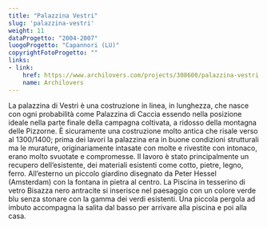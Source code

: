 ```yaml
---
title: "Palazzina Vestri"
slug: 'palazzina-vestri'
weight: 11
dataProgetto: "2004-2007"
luogoProgetto: "Capannori (LU)"
copyrightFotoProgetto: ""
links:
- link:
    href: https://www.archilovers.com/projects/308600/palazzina-vestri.html
    name: Archilovers
---
```

La palazzina di Vestri è una costruzione in linea, in lunghezza, che nasce con ogni probabilità come Palazzina di Caccia essendo nella posizione ideale nella parte finale della campagna coltivata, a ridosso della montagna delle Pizzorne. È sicuramente una costruzione molto antica che risale verso al 1300/1400; prima dei lavori la palazzina era in buone condizioni strutturali ma le murature, originariamente intasate con molte e rivestite con intonaco, erano molto svuotate e compromesse.
Il lavoro è stato principalmente un recupero dell’esistente, dei materiali esistenti come cotto, pietre, legno, ferro.
All’esterno un piccolo giardino disegnato da Peter Hessel (Amsterdam) con la fontana in pietra al centro. 
La Piscina in tesserino di vetro Bisazza nero antracite si inserisce nel paesaggio con un colore verde blu senza stonare con la gamma dei verdi esistenti.
Una piccola pergola ad imbuto accompagna la salita dal basso per arrivare alla piscina e poi alla casa.